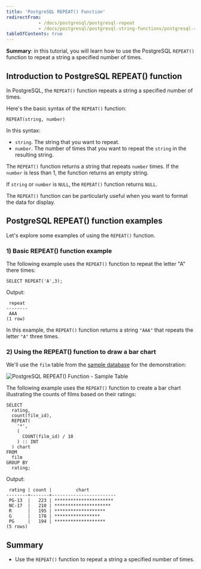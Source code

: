 ```yaml
---
title: 'PostgreSQL REPEAT() Function'
redirectFrom:
            - /docs/postgresql/postgresql-repeat 
            - /docs/postgresql/postgresql-string-functions/postgresql-repeat/
tableOfContents: true
---
```


**Summary**: in this tutorial, you will learn how to use the PostgreSQL `REPEAT()` function to repeat a string a specified number of times.

## Introduction to PostgreSQL REPEAT() function

In PostgreSQL, the `REPEAT()` function repeats a string a specified number of times.

Here's the basic syntax of the `REPEAT()` function:

```
REPEAT(string, number)
```

In this syntax:

- `string`. The string that you want to repeat.
- `number`. The number of times that you want to repeat the `string` in the resulting string.

The `REPEAT()` function returns a string that repeats `number` times. If the `number` is less than 1, the function returns an empty string.

If `string` or `number` is `NULL`, the `REPEAT()` function returns `NULL`.

The `REPEAT()` function can be particularly useful when you want to format the data for display.

## PostgreSQL REPEAT() function examples

Let's explore some examples of using the `REPEAT()` function.

### 1) Basic REPEAT() function example

The following example uses the `REPEAT()` function to repeat the letter "A" there times:

```
SELECT REPEAT('A',3);
```

Output:

```
 repeat
--------
 AAA
(1 row)
```

In this example, the `REPEAT()` function returns a string `"AAA"` that repeats the letter `"A"` three times.

### 2) Using the REPEAT() function to draw a bar chart

We'll use the `film` table from the [sample database](/docs/postgresql/postgresql-getting-started/postgresql-sample-database) for the demonstration:

![PostgreSQL REPEAT() Function - Sample Table](https://www.mysqltutorial.org/wp-content/uploads/2023/10/products.svg)

The following example uses the `REPEAT()` function to create a bar chart illustrating the counts of films based on their ratings:

```
SELECT
  rating,
  count(film_id),
  REPEAT(
    '*',
    (
      COUNT(film_id) / 10
    ) :: INT
  ) chart
FROM
  film
GROUP BY
  rating;
```

Output:

```
 rating | count |         chart
--------+-------+------------------------
 PG-13  |   223 | **********************
 NC-17  |   210 | *********************
 R      |   195 | *******************
 G      |   178 | *****************
 PG     |   194 | *******************
(5 rows)
```

## Summary

- Use the `REPEAT()` function to repeat a string a specified number of times.
